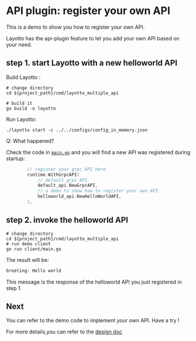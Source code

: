 # API plugin: register your own API
This is a demo to show you how to register your own API.

Layotto has the api-plugin feature to let you add your own API based on your need.

## step 1. start Layotto with a new helloworld API
Build Layotto :

```shell
# change directory 
cd ${project_path}/cmd/layotto_multiple_api
```

```shell @if.not.exist layotto
# build it
go build -o layotto
```

Run Layotto:
```shell @background
./layotto start -c ../../configs/config_in_memory.json
```

Q: What happened?

Check the code in [`main.go`](https://github.com/mosn/layotto/blob/d74ff0e8940e0eb9c73b1d3275a17d29be36bd5c/cmd/layotto_multiple_api/main.go#L203) and you will find a new API was registered during startup:

```go
		// register your grpc API here
        runtime.WithGrpcAPI(
            // default grpc API
            default_api.NewGrpcAPI,
            // a demo to show how to register your own API
            helloworld_api.NewHelloWorldAPI,
        ),
```

## step 2. invoke the helloworld API
```shell
# change directory 
cd ${project_path}/cmd/layotto_multiple_api
# run demo client
go run client/main.go
```
The result will be:

```bash
Greeting: Hello world
```

This message is the response of the helloworld API you just registered in step 1.

## Next
You can refer to the demo code to implement your own API. Have a try !

For more details,you can refer to the [design doc](zh/design/api_plugin/design.md)